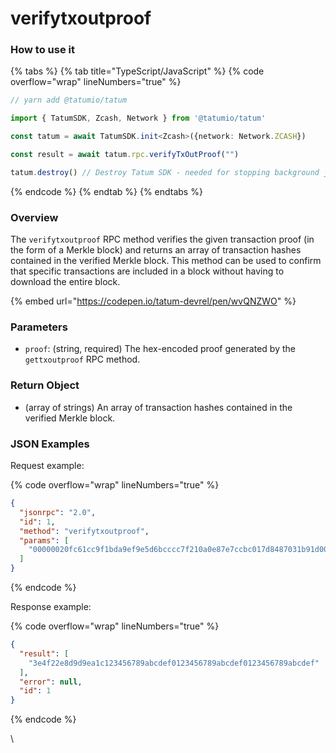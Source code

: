 # verifytxoutproof

### How to use it

{% tabs %}
{% tab title="TypeScript/JavaScript" %}
{% code overflow="wrap" lineNumbers="true" %}
```typescript
// yarn add @tatumio/tatum

import { TatumSDK, Zcash, Network } from '@tatumio/tatum'

const tatum = await TatumSDK.init<Zcash>({network: Network.ZCASH})

const result = await tatum.rpc.verifyTxOutProof("")

tatum.destroy() // Destroy Tatum SDK - needed for stopping background jobs
```
{% endcode %}
{% endtab %}
{% endtabs %}

### Overview

The `verifytxoutproof` RPC method verifies the given transaction proof (in the form of a Merkle block) and returns an array of transaction hashes contained in the verified Merkle block. This method can be used to confirm that specific transactions are included in a block without having to download the entire block.

{% embed url="https://codepen.io/tatum-devrel/pen/wvQNZWO" %}

### Parameters

* `proof`: (string, required) The hex-encoded proof generated by the `gettxoutproof` RPC method.

### Return Object

* (array of strings) An array of transaction hashes contained in the verified Merkle block.

### JSON Examples

Request example:

{% code overflow="wrap" lineNumbers="true" %}
```json
{
  "jsonrpc": "2.0",
  "id": 1,
  "method": "verifytxoutproof",
  "params": [
    "00000020fc61cc9f1bda9ef9e5d6bcccc7f210a0e87e7ccbc017d8487031b91d0000000047451bc9b84a546eafbe39baedb3cda967ea57cf1ab650b24d88395f2e4e3d413e4f22e8d9d9ea1c000000000102000000010000000000000000000000000000000000000000000000000000000000000000ffffffff0100f2052a01000000434104e70b81e35e7cf03f6238471f7d9c903d48aea7c1d067e3010b9000000000000"
  ]
}
```
{% endcode %}

Response example:

{% code overflow="wrap" lineNumbers="true" %}
```json
{
  "result": [
    "3e4f22e8d9d9ea1c123456789abcdef0123456789abcdef0123456789abcdef"
  ],
  "error": null,
  "id": 1
}
```
{% endcode %}

\
